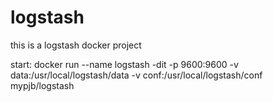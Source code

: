 # logstash
this is a logstash docker project

start:
docker run --name logstash -dit -p 9600:9600 -v data:/usr/local/logstash/data -v conf:/usr/local/logstash/conf  mypjb/logstash
 
